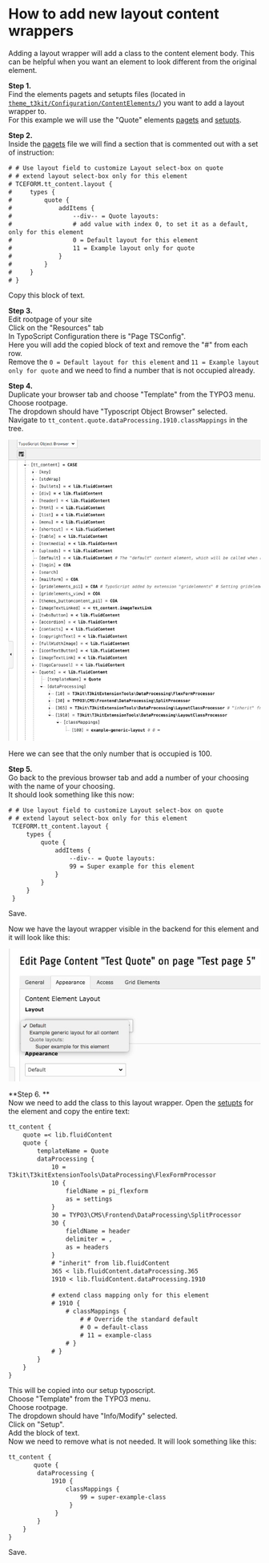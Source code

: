 # How to add new layout content wrappers

Adding a layout wrapper will add a class to the content element body. This can be helpful when you want an element to look different from the original element.

**Step 1.**   
Find the elements pagets and setupts files (located in [```theme_t3kit/Configuration/ContentElements/```](https://github.com/t3kit/theme_t3kit/tree/master/Configuration/ContentElements))  you want to add a layout wrapper to.  
For this example we will use the "Quote" elements [pagets](https://github.com/t3kit/theme_t3kit/blob/master/Configuration/ContentElements/Quote.pagets) and [setupts](https://github.com/t3kit/theme_t3kit/blob/master/Configuration/ContentElements/Quote.setupts).  

**Step 2.**   
Inside the [pagets](https://github.com/t3kit/theme_t3kit/blob/master/Configuration/ContentElements/Quote.pagets) file we will find a section that is commented out with a set of instruction:
```
# # Use layout field to customize Layout select-box on quote
# # extend layout select-box only for this element
# TCEFORM.tt_content.layout {
#     types {
#         quote {
#             addItems {
#                 --div-- = Quote layouts:
#                 # add value with index 0, to set it as a default, only for this element
#                 0 = Default layout for this element
#                 11 = Example layout only for quote
#             }
#         }
#     }
# }
```
Copy this block of text.

**Step 3.**  
Edit rootpage of your site   
Click on the "Resources" tab  
In TypoScript Configuration there is "Page TSConfig".  
Here you will add the copied block of text and remove the "#" from each row.  
Remove the ```0 = Default layout for this element``` and ```11 = Example layout only for quote```  and we need to find a number that is not occupied already.

**Step 4.**  
Duplicate your browser tab and choose "Template" from the TYPO3 menu.  
Choose rootpage.  
The dropdown should have "Typoscript Object Browser" selected.  
Navigate to ```tt_content.quote.dataProcessing.1910.classMappings``` in the tree.  
 
![](layout.jpg)  

Here we can see that the only number that is occupied is 100.

**Step 5.**  
Go back to the previous browser tab and add a number of your choosing with the name of your choosing.   
It should look something like this now:
```
# # Use layout field to customize Layout select-box on quote
# # extend layout select-box only for this element
 TCEFORM.tt_content.layout {
     types {
         quote {
             addItems {
                 --div-- = Quote layouts:
                 99 = Super example for this element
             }
         }
     }
 }
```
Save.

Now we have the layout wrapper visible in the backend for this element and it will look like this:  

![](layout2.jpg)

**Step 6. **  
Now we need to add the class to this layout wrapper. 
Open the [setupts](https://github.com/t3kit/theme_t3kit/blob/master/Configuration/ContentElements/Quote.setupts) for the element and copy the entire text:
```
tt_content {
    quote =< lib.fluidContent
    quote {
        templateName = Quote
        dataProcessing {
            10 = T3kit\T3kitExtensionTools\DataProcessing\FlexFormProcessor
            10 {
                fieldName = pi_flexform
                as = settings
            }
            30 = TYPO3\CMS\Frontend\DataProcessing\SplitProcessor
            30 {
                fieldName = header
                delimiter = ,
                as = headers
            }
            # "inherit" from lib.fluidContent
            365 < lib.fluidContent.dataProcessing.365
            1910 < lib.fluidContent.dataProcessing.1910

            # extend class mapping only for this element
            # 1910 {
                # classMappings {
                    # # Override the standard default
                    # 0 = default-class
                    # 11 = example-class
                # }
            # }
        }
    }
}
```
This will be copied into our setup typoscript.  
Choose "Template" from the TYPO3 menu.  
Choose rootpage.  
The dropdown should have "Info/Modify" selected.  
Click on "Setup".  
Add the block of text.  
Now we need to remove what is not needed. 
It will look something like this:
```
tt_content {
       quote {
        dataProcessing {
            1910 {
                classMappings {
                    99 = super-example-class
                 }
             }
        }
    }
}
```
Save.
